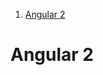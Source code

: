 <!-- TOC insertAnchor:true orderedList:true -->

1. [Angular 2](#angular-2)

<!-- /TOC -->

<a id="markdown-angular-2" name="angular-2"></a>
# Angular 2